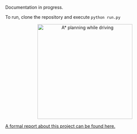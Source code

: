 Documentation in progress.

To run, clone the repository and execute `python run.py`

<p align="center">
    <img src="assets/Astar.gif" alt="A* planning while driving" width="300"/>
</p>

[A formal report about this project can be found here.](https://drive.google.com/file/d/1Elw4FUcKsP72FHPNwD7SjjX0U9Ruhi1Z/view?usp=drive_link)
